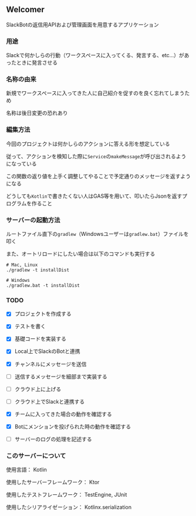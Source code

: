 ## Welcomer
SlackBotの返信用APIおよび管理画面を用意するアプリケーション


### 用途
Slackで何かしらの行動（ワークスペースに入ってくる、発言する、etc...）があったときに発言させる

### 名称の由来
新規でワークスペースに入ってきた人に自己紹介を促すのを良く忘れてしまうため

名称は後日変更の恐れあり

### 編集方法

[comment]: <> (1. `src/test/kotlin/com/wsr/services/ServiceTest`に移動)

[comment]: <> (2. テストを実行してみて、実際に動くか確認（動かなければどこかでやらかしている可能性あり）)

[comment]: <> (3. 動けば、他のコードを参考にしながらテストをかく（JUnit）)

[comment]: <> (4. テストを実行してみて、予想通りのエラーが出ているか確認する&#40;./gradlew test&#41;)

[comment]: <> (5. `src/main/kotlin/com/wsr/services/Service.kt`に移動)

[comment]: <> (6. `Service`に新規の関数を追加、記述する)

[comment]: <> (7. `setMessage`に、条件に合わせてその関数を呼ぶように編集)

[comment]: <> (8. テストを実行してみて、動作を確認)

[comment]: <> (9. プルリクを出す)

[comment]: <> (以上)

今回のプロジェクトは何かしらのアクションに答える形を想定している

従って、アクションを検知した際に`Service`の`makeMessage`が呼び出されるようになっている

この関数の返り値を上手く調整してやることで予定通りのメッセージを返すようになる

どうしても`Kotlin`で書きたくない人はGAS等を用いて、叩いたらJsonを返すプログラムを作ること

### サーバーの起動方法
ルートファイル直下の`gradlew`（Windowsユーザーは`gradlew.bat`）ファイルを叩く

また、オートリロードにしたい場合は以下のコマンドも実行する

```
# Mac, Linux
./gradlew -t installDist

# Windows
./gradlew.bat -t installDist
```

[comment]: <> (但し、テスト自体はサーバーを立ち上げなくても動くため、これらのステップをする必要はない)

### TODO

- [x] プロジェクトを作成する

- [x] テストを書く

- [x] 基礎コードを実装する

- [x] Local上でSlackのBotと連携

- [x] チャンネルにメッセージを送信

- [ ] 送信するメッセージを細部まで実装する
 
- [ ] クラウド上に上げる

- [ ] クラウド上でSlackと連携する

- [x] チームに入ってきた場合の動作を確認する

- [x] Botにメンションを投げられた時の動作を確認する

- [ ] サーバーのログの処理を記述する



### このサーバーについて
使用言語： Kotlin

使用したサーバーフレームワーク： Ktor

使用したテストフレームワーク： TestEngine, JUnit

使用したシリアライゼーション： Kotlinx.serialization
